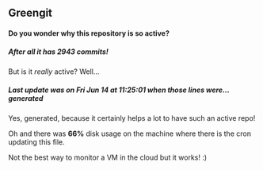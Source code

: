 ## Greengit

#### Do you wonder why this repository is so active?

##### After all it has 2943 commits!

But is it *really* active? Well...

##### Last update was on Fri Jun 14 at 11:25:01 when those lines were... generated

Yes, generated, because it certainly helps a lot to have such an active repo!

Oh and there was **66%** disk usage on the machine
where there is the cron updating this file.

Not the best way to monitor a VM in the cloud but it works! :)

